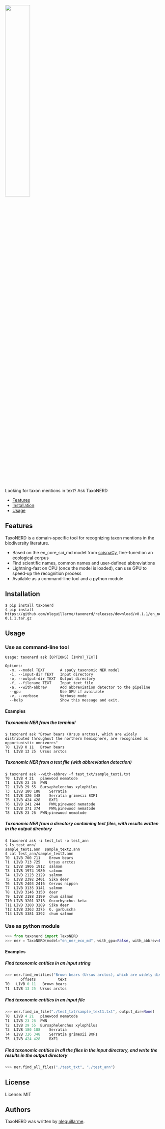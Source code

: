 <img src="https://github.com/nleguillarme/taxonerd/blob/main/taxonerd_logo.png" width="40%">

Looking for taxon mentions in text? Ask TaxoNERD

* [Features](#features)
* [Installation](#installation)
* [Usage](#usage)

## Features

TaxoNERD is a domain-specific tool for recognizing taxon mentions in the biodiversity literature.

* Based on the en_core_sci_md model from [scispaCy](https://allenai.github.io/scispacy/), fine-tuned on an ecological corpus
* Find scientific names, common names and user-defined abbreviations
* Lightning-fast on CPU (once the model is loaded), can use GPU to speed-up the recognition process
* Available as a command-line tool and a python module

## Installation

    $ pip install taxonerd
    $ pip install https://github.com/nleguillarme/taxonerd/releases/download/v0.1.1/en_ner_eco_md-0.1.1.tar.gz

## Usage

### Use as command-line tool

```
Usage: taxonerd ask [OPTIONS] [INPUT_TEXT]

Options:
  -m, --model TEXT       A spaCy taxonomic NER model
  -i, --input-dir TEXT   Input directory
  -o, --output-dir TEXT  Output directory
  -f, --filename TEXT    Input text file
  -a, --with-abbrev      Add abbreviation detector to the pipeline
  --gpu                  Use GPU if available
  -v, --verbose          Verbose mode
  --help                 Show this message and exit.
  ```
  
  #### Examples
  
  ##### Taxonomic NER from the terminal

``` console
$ taxonerd ask "Brown bears (Ursus arctos), which are widely distributed throughout the northern hemisphere, are recognised as opportunistic omnivores"
T0	LIVB 0 11	Brown bears
T1	LIVB 13 25	Ursus arctos
```

  ##### Taxonomic NER from a text file (with abbreviation detection)

``` console
$ taxonerd ask --with-abbrev -f test_txt/sample_text1.txt 
T0	LIVB 4 21	pinewood nematode
T1	LIVB 23 26	PWN
T2	LIVB 29 55	Bursaphelenchus xylophilus
T3	LIVB 180 188	Serratia
T4	LIVB 326 348	Serratia grimesii BXF1
T5	LIVB 424 428	BXF1
T6	LIVB 241 244	PWN;pinewood nematode
T7	LIVB 371 374	PWN;pinewood nematode
T8	LIVB 23 26	PWN;pinewood nematode
```

  ##### Taxonomic NER from a directory containing text files, with results written in the output directory

``` console
$ taxonerd ask -i test_txt -o test_ann
$ ls test_ann/
sample_text1.ann  sample_text2.ann
$ cat test_ann/sample_text2.ann 
T0	LIVB 700 711	Brown bears
T1	LIVB 713 725	Ursus arctos
T2	LIVB 1906 1912	salmon
T3	LIVB 1974 1980	salmon
T4	LIVB 2123 2129	salmon
T5	LIVB 2392 2401	Sika deer
T6	LIVB 2403 2416	Cervus nippon
T7	LIVB 3135 3141	salmon
T8	LIVB 3146 3150	deer
T9	LIVB 3188 3199	chum salmon
T10	LIVB 3201 3218	Oncorhynchus keta
T11	LIVB 3280 3289	Sika deer
T12	LIVB 3363 3375	O. gorbuscha
T13	LIVB 3381 3392	chum salmon
```

### Use as python module

``` python
>>> from taxonerd import TaxoNERD
>>> ner = TaxoNERD(model="en_ner_eco_md", with_gpu=False, with_abbrev=False)
```
#### Examples
  
  ##### Find taxonomic entities in an input string 

``` python
>>> ner.find_entities("Brown bears (Ursus arctos), which are widely distributed throughout the northern hemisphere, are recognised as opportunistic omnivore")
       offsets          text
T0   LIVB 0 11   Brown bears
T1  LIVB 13 25  Ursus arctos
```

  ##### Find taxonomic entities in an input file

``` python
>>> ner.find_in_file("./test_txt/sample_text1.txt", output_dir=None)
T0	LIVB 4 21	pinewood nematode
T1	LIVB 23 26	PWN
T2	LIVB 29 55	Bursaphelenchus xylophilus
T3	LIVB 180 188	Serratia
T4	LIVB 326 348	Serratia grimesii BXF1
T5	LIVB 424 428	BXF1
```

  ##### Find taxonomic entities in all the files in the input directory, and write the results in the output directory

``` python
>>> ner.find_all_files("./test_txt", "./test_ann")
```

## License

License: MIT

## Authors

TaxoNERD was written by [nleguillarme](https://github.com/nleguillarme/).
